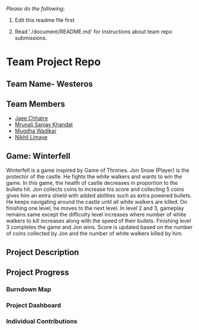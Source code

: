 
*Please do the following:*

1. Edit this readme file first

2. Read './document/README.md' for instructions about team repo submissions.


# Team Project Repo 

## Team Name- Westeros

## Team Members

* [Jaee Chhatre](https://github.com/c-jai)
* [Mrunali Sanjay Khandat](https://github.com/monakhandat)
* [Mugdha Wadikar](https://github.com/Mugdha001)
* [Nikhil Limaye](https://github.com/NikhilLimaye/)


## Game: Winterfell
Winterfell is a game inspired by Game of Thrones. 
Jon Snow (Player) is the protector of the castle. He fights the white walkers and wants to win the game. In this game, the health of castle decreases in proportion to the bullets hit. Jon collects coins to increase his score and collecting 5 coins gives him an extra shield with added abilities such as extra powered bullets. He keeps navigating around the castle until all white walkers are killed. On finishing one level, he moves to the next level. In level 2 and 3, gameplay remains same except the difficulty level increases where number of white walkers to kill increases along with the speed of their bullets. Finishing level 3 completes the game and Jon wins. Score is updated based on the number of coins collected by Jon and the number of white walkers killed by him.

## Project Description

## Project Progress

### Burndown Map

### Project Dashboard

### Individual Contributions
